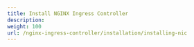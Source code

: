 ```yaml
---
title: Install NGINX Ingress Controller
description:
weight: 100
url: /nginx-ingress-controller/installation/installing-nic
---
```

